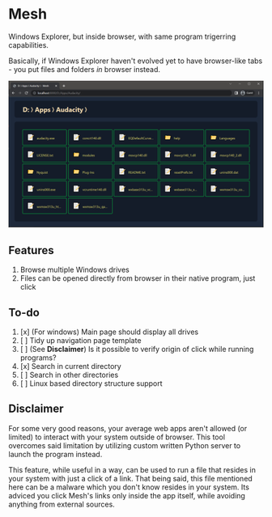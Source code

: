 # Mesh

Windows Explorer, but inside browser, with same program trigerring capabilities.

Basically, if Windows Explorer haven't evolved yet to have browser-like tabs - you put files and folders *in* browser instead.

![Preview](assets/img/preview.png)

## Features

1. Browse multiple Windows drives
2. Files can be opened directly from browser in their native program, just click

## To-do

1. [x] (For windows) Main page should display all drives
2. [ ] Tidy up navigation page template
3. [ ] (See **Disclaimer**) Is it possible to verify origin of click while running programs?
4. [x] Search in current directory
5. [ ] Search in other directories
6. [ ] Linux based directory structure support

## Disclaimer

For some very good reasons, your average web apps aren't allowed (or limited) to interact with your system outside of browser. This tool overcomes said limitation by utilizing custom written Python server to launch the program instead.

This feature, while useful in a way, can be used to run a file that resides in your system with just a click of a link. That being said, this file mentioned here can be a malware which you don't know resides in your system. Its adviced you click Mesh's links only inside the app itself, while avoiding anything from external sources.